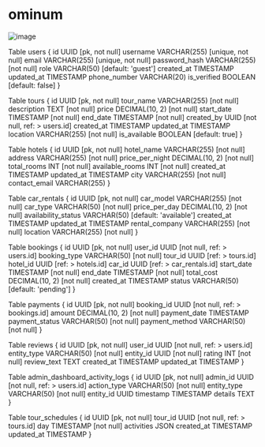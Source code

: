 # ominum

![image](https://github.com/user-attachments/assets/21061aa5-9fba-49a6-9ad8-80d0da0ee9cc)


Table users {
  id UUID [pk, not null]
  username VARCHAR(255) [unique, not null]
  email VARCHAR(255) [unique, not null]
  password_hash VARCHAR(255) [not null]
  role VARCHAR(50) [default: 'guest']
  created_at TIMESTAMP
  updated_at TIMESTAMP
  phone_number VARCHAR(20)
  is_verified BOOLEAN [default: false]
}

Table tours {
  id UUID [pk, not null]
  tour_name VARCHAR(255) [not null]
  description TEXT [not null]
  price DECIMAL(10, 2) [not null]
  start_date TIMESTAMP [not null]
  end_date TIMESTAMP [not null]
  created_by UUID [not null, ref: > users.id]
  created_at TIMESTAMP
  updated_at TIMESTAMP
  location VARCHAR(255) [not null]
  is_available BOOLEAN [default: true]
}

Table hotels {
  id UUID [pk, not null]
  hotel_name VARCHAR(255) [not null]
  address VARCHAR(255) [not null]
  price_per_night DECIMAL(10, 2) [not null]
  total_rooms INT [not null]
  available_rooms INT [not null]
  created_at TIMESTAMP
  updated_at TIMESTAMP
  city VARCHAR(255) [not null]
  contact_email VARCHAR(255)
}

Table car_rentals {
  id UUID [pk, not null]
  car_model VARCHAR(255) [not null]
  car_type VARCHAR(50) [not null]
  price_per_day DECIMAL(10, 2) [not null]
  availability_status VARCHAR(50) [default: 'available']
  created_at TIMESTAMP
  updated_at TIMESTAMP
  rental_company VARCHAR(255) [not null]
  location VARCHAR(255) [not null]
}

Table bookings {
  id UUID [pk, not null]
  user_id UUID [not null, ref: > users.id]
  booking_type VARCHAR(50) [not null]
  tour_id UUID [ref: > tours.id]
  hotel_id UUID [ref: > hotels.id]
  car_id UUID [ref: > car_rentals.id]
  start_date TIMESTAMP [not null]
  end_date TIMESTAMP [not null]
  total_cost DECIMAL(10, 2) [not null]
  created_at TIMESTAMP
  status VARCHAR(50) [default: 'pending']
}

Table payments {
  id UUID [pk, not null]
  booking_id UUID [not null, ref: > bookings.id]
  amount DECIMAL(10, 2) [not null]
  payment_date TIMESTAMP
  payment_status VARCHAR(50) [not null]
  payment_method VARCHAR(50) [not null]
}

Table reviews {
  id UUID [pk, not null]
  user_id UUID [not null, ref: > users.id]
  entity_type VARCHAR(50) [not null]
  entity_id UUID [not null]
  rating INT [not null]
  review_text TEXT
  created_at TIMESTAMP
  updated_at TIMESTAMP
}

Table admin_dashboard_activity_logs {
  id UUID [pk, not null]
  admin_id UUID [not null, ref: > users.id]
  action_type VARCHAR(50) [not null]
  entity_type VARCHAR(50) [not null]
  entity_id UUID
  timestamp TIMESTAMP
  details TEXT
}

Table tour_schedules {
  id UUID [pk, not null]
  tour_id UUID [not null, ref: > tours.id]
  day TIMESTAMP [not null]
  activities JSON
  created_at TIMESTAMP
  updated_at TIMESTAMP
}
